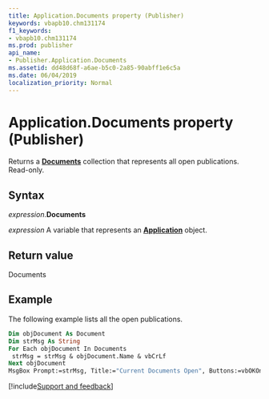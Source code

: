 ```yaml
---
title: Application.Documents property (Publisher)
keywords: vbapb10.chm131174
f1_keywords:
- vbapb10.chm131174
ms.prod: publisher
api_name:
- Publisher.Application.Documents
ms.assetid: dd48d68f-a6ae-b5c0-2a85-90abff1e6c5a
ms.date: 06/04/2019
localization_priority: Normal
---
```



# Application.Documents property (Publisher)

Returns a **[Documents](Publisher.Documents.md)** collection that represents all open publications. Read-only.


## Syntax

_expression_.**Documents**

_expression_ A variable that represents an **[Application](Publisher.Application.md)** object.


## Return value

Documents


## Example

The following example lists all the open publications.

```vb
Dim objDocument As Document 
Dim strMsg As String 
For Each objDocument In Documents 
 strMsg = strMsg & objDocument.Name & vbCrLf 
Next objDocument 
MsgBox Prompt:=strMsg, Title:="Current Documents Open", Buttons:=vbOKOnly
```




[!include[Support and feedback](~/includes/feedback-boilerplate.md)]